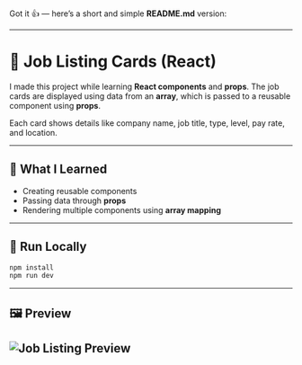 Got it 👍 — here’s a short and simple **README.md** version:

---

# 💼 Job Listing Cards (React)

I made this project while learning **React components** and **props**.
The job cards are displayed using data from an **array**, which is passed to a reusable component using **props**.

Each card shows details like company name, job title, type, level, pay rate, and location.

---

## 🧠 What I Learned

* Creating reusable components
* Passing data through **props**
* Rendering multiple components using **array mapping**

---

## 🚀 Run Locally

```bash
npm install
npm run dev
```

---

## 🖼️ Preview

![Job Listing Preview](https://github.com/yourusername/job-cards-react/blob/main/screenshot.png)
---


